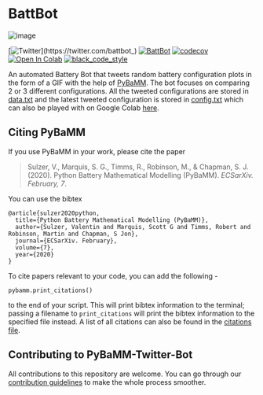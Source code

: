 # BattBot

![image](https://miro.medium.com/max/788/1*z_AwTGIVYneAzpzwPUGDxw.gif)

[![Twitter](https://img.shields.io/twitter/url/https/twitter.com/battbot_.svg?style=social&label=Follow%20@battbot_)](https://twitter.com/battbot_)
[![BattBot](https://github.com/Saransh-cpp/BattBot/actions/workflows/python-app.yml/badge.svg)](https://github.com/Saransh-cpp/BattBot/actions/workflows/python-app.yml)
[![codecov](https://codecov.io/gh/Saransh-cpp/PyBaMM-Twitter-Bot/branch/main/graph/badge.svg?token=P1h4VGtlSt)](https://codecov.io/gh/Saransh-cpp/PyBaMM-Twitter-Bot)
[![Open In Colab](https://colab.research.google.com/assets/colab-badge.svg)](https://colab.research.google.com/github/Saransh-cpp/BattBot/blob/main/)
[![black_code_style](https://img.shields.io/badge/code%20style-black-000000.svg)](https://github.com/ambv/black)



An automated Battery Bot that tweets random battery configuration plots in the form of a GIF with the help of [PyBaMM](https://github.com/pybamm-team/PyBaMM). The bot focuses on comparing 2 or 3 different configurations. All the tweeted configurations are stored in [data.txt](https://github.com/Saransh-cpp/BattBot/blob/main/bot/data.txt) and the latest tweeted configuration is stored in [config.txt](https://github.com/Saransh-cpp/BattBot/blob/main/bot/config.txt) which can also be played with on Google Colab [here](https://colab.research.google.com/github/Saransh-cpp/BattBot/blob/main/bot/run-simulation.ipynb).


## Citing PyBaMM

If you use PyBaMM in your work, please cite the paper

> Sulzer, V., Marquis, S. G., Timms, R., Robinson, M., & Chapman, S. J. (2020). Python Battery Mathematical Modelling (PyBaMM). _ECSarXiv. February, 7_.

You can use the bibtex

```
@article{sulzer2020python,
  title={Python Battery Mathematical Modelling (PyBaMM)},
  author={Sulzer, Valentin and Marquis, Scott G and Timms, Robert and Robinson, Martin and Chapman, S Jon},
  journal={ECSarXiv. February},
  volume={7},
  year={2020}
}
```

To cite papers relevant to your code, you can add the following -

```python3
pybamm.print_citations()
```

to the end of your script. This will print bibtex information to the terminal; passing a filename to `print_citations` will print the bibtex information to the specified file instead. A list of all citations can also be found in the [citations file](https://github.com/pybamm-team/PyBaMM/blob/develop/pybamm/CITATIONS.txt).

## Contributing to PyBaMM-Twitter-Bot

All contributions to this repository are welcome. You can go through our [contribution guidelines](https://github.com/Saransh-cpp/BattBot/blob/main/CONTRIBUTING.md) to make the whole process smoother.
